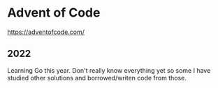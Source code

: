 # Advent of Code 

https://adventofcode.com/

## 2022

Learning Go this year. Don't really know everything yet so some I have studied other solutions and borrowed/writen code from those.

